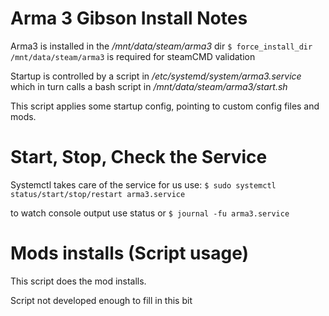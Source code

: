 # Arma 3 Gibson Install Notes

Arma3 is installed in the */mnt/data/steam/arma3* dir
``` $ force_install_dir /mnt/data/steam/arma3 ``` is required for steamCMD validation

Startup is controlled by a script in */etc/systemd/system/arma3.service* which in turn calls a bash script in */mnt/data/steam/arma3/start.sh*

This script applies some startup config, pointing to custom config files and mods.

# Start, Stop, Check the Service
Systemctl takes care of the service for us use:
``` $ sudo systemctl status/start/stop/restart arma3.service ```

to watch console output use status or 
``` $ journal -fu arma3.service ```

# Mods installs (Script usage)
This script does the mod installs. 

Script not developed enough to fill in this bit
